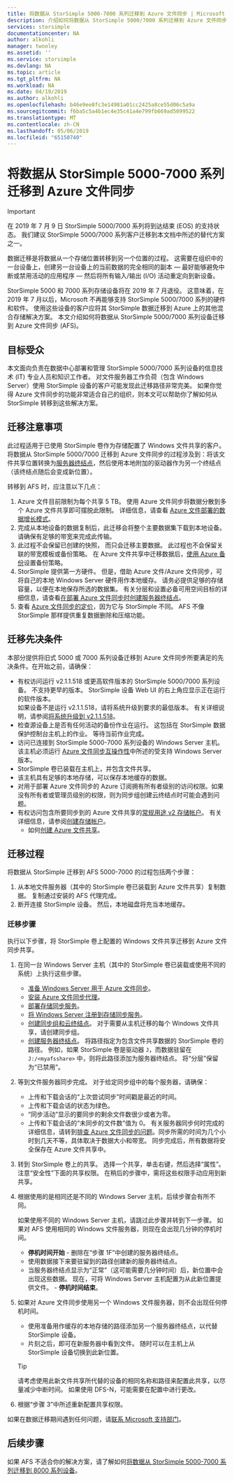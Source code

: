 ```yaml
---
title: 将数据从 StorSimple 5000-7000 系列迁移到 Azure 文件同步 | Microsoft Docs
description: 介绍如何将数据从 StorSimple 5000/7000 系列迁移到 Azure 文件同步 (AFS)。
services: storsimple
documentationcenter: NA
author: alkohli
manager: twooley
ms.assetid: ''
ms.service: storsimple
ms.devlang: NA
ms.topic: article
ms.tgt_pltfrm: NA
ms.workload: NA
ms.date: 04/19/2019
ms.author: alkohli
ms.openlocfilehash: b46e9ee8fc3e14981a01cc2425a8ce55d06c5a9a
ms.sourcegitcommit: f6ba5c5a4b1ec4e35c41a4e799fb669ad5099522
ms.translationtype: MT
ms.contentlocale: zh-CN
ms.lasthandoff: 05/06/2019
ms.locfileid: "65150740"
---
```

# <a name="migrate-data-from-storsimple-5000-7000-series-to-azure-file-sync"></a>将数据从 StorSimple 5000-7000 系列迁移到 Azure 文件同步

> [!IMPORTANT]
> 在 2019 年 7 月 9 日 StorSimple 5000/7000 系列将到达结束 (EOS) 的支持状态。 我们建议 StorSimple 5000/7000 系列客户迁移到本文档中所述的替代方案之一。

数据迁移是将数据从一个存储位置转移到另一个位置的过程。 这需要在组织中的一台设备上，创建另一台设备上的当前数据的完全相同的副本 — 最好能够避免中断或禁用活动的应用程序 — 然后将所有输入/输出 (I/O) 活动重定向到新设备。 

StorSimple 5000 和 7000 系列存储设备将在 2019 年 7 月退役。 这意味着，在 2019 年 7 月以后，Microsoft 不再能够支持 StorSimple 5000/7000 系列的硬件和软件。 使用这些设备的客户应将其 StorSimple 数据迁移到 Azure 上的其他混合存储解决方案。 本文介绍如何将数据从 StorSimple 5000/7000 系列设备迁移到 Azure 文件同步 (AFS)。

## <a name="intended-audience"></a>目标受众

本文面向负责在数据中心部署和管理 StorSimple 5000/7000 系列设备的信息技术 (IT) 专业人员和知识工作者。 对文件服务器工作负荷（包含 Windows Server）使用 StorSimple 设备的客户可能发现此迁移路径非常完美。 如果你觉得 Azure 文件同步的功能非常适合自己的组织，则本文可以帮助你了解如何从 StorSimple 转移到这些解决方案。

## <a name="migration-considerations"></a>迁移注意事项

此过程适用于已使用 StorSimple 卷作为存储配置了 Windows 文件共享的客户。 将数据从 StorSimple 5000/7000 迁移到 Azure 文件同步的过程涉及到：将该文件共享位置转换为[服务器终结点](https://docs.microsoft.com/azure/storage/files/storage-sync-files-planning)，然后使用本地附加的驱动器作为另一个终结点（该终结点随后会变成新位置）。 

转移到 AFS 时，应注意以下几点：

1. Azure 文件目前限制为每个共享 5 TB。 使用 Azure 文件同步将数据分散到多个 Azure 文件共享即可摆脱此限制。 详细信息，请查看 [Azure 文件部署的数据增长模式](https://docs.microsoft.com/azure/storage/files/storage-files-planning)。
2. 完成从本地设备的数据复制后，此迁移会将整个主要数据集下载到本地设备。 请确保有足够的带宽来完成此传输。
3. 此过程不会保留已创建的快照， 而只会迁移主要数据。 此过程也不会保留关联的带宽模板或备份策略。 在 Azure 文件共享中迁移数据后，[使用 Azure 备份](https://docs.microsoft.com/azure/backup/backup-azure-files)设置备份策略。
4. StorSimple 提供第一方硬件。 但是，借助 Azure 文件/Azure 文件同步，可将自己的本地 Windows Server 硬件用作本地缓存。 请务必提供足够的存储容量，以便在本地保存所选的数据集。 有关分层和设置必备可用空间目标的详细信息，请查看[在部署 Azure 文件同步时创建服务器终结点](https://docs.microsoft.com/azure/storage/files/storage-sync-files-deployment-guide?tabs=portal)。 
5. 查看 [Azure 文件同步的定价](https://azure.microsoft.com/pricing/details/storage/files/)，因为它与 StorSimple 不同。 AFS 不像 StorSimple 那样提供重复数据删除和压缩功能。

## <a name="migration-prerequisites"></a>迁移先决条件

本部分提供将旧式 5000 或 7000 系列设备迁移到 Azure 文件同步所要满足的先决条件。在开始之前，请确保：

- 有权访问运行 v2.1.1.518 或更高软件版本的 StorSimple 5000/7000 系列设备。 不支持更早的版本。 StorSimple 设备 Web UI 的右上角应显示正在运行的软件版本。  
    如果设备不是运行 v2.1.1.518，请将系统升级到要求的最低版本。 有关详细说明，请参阅[将系统升级到 v2.1.1.518](http://onlinehelp.storsimple.com/111_Appliance/6_System_Upgrade_Guides/Current_(v2.1.1)/000_Software_Patch_Upgrade_Guide_v2.1.1.518)。
- 检查源设备上是否有任何活动的备份作业在运行。 这包括在 StorSimple 数据保护控制台主机上的作业。 等待当前作业完成。 
- 访问已连接到 StorSimple 5000-7000 系列设备的 Windows Server 主机。 该主机必须运行 [Azure 文件同步互操作性](https://docs.microsoft.com/azure/storage/files/storage-sync-files-planning)中所述的受支持 Windows Server 版本。
- StorSimple 卷已装载在主机上，并包含文件共享。
- 该主机具有足够的本地存储，可以保存本地缓存的数据。
- 对用于部署 Azure 文件同步的 Azure 订阅拥有所有者级别的访问权限。如果没有所有者或管理员级别的权限，则为同步组创建云终结点时可能会遇到问题。
- 有权访问包含所要同步到的 Azure 文件共享的[常规用途 v2 存储帐户](https://docs.microsoft.com/azure/storage/common/storage-account-overview)。 有关详细信息，请参阅[创建存储帐户](https://docs.microsoft.com/azure/storage/common/storage-quickstart-create-account)。
  - 如何[创建 Azure 文件共享](https://docs.microsoft.com/azure/storage/files/storage-how-to-create-file-share)。

## <a name="migration-process"></a>迁移过程

将数据从 StorSimple 迁移到 AFS 5000-7000 的过程包括两个步骤：
1.  从本地文件服务器（其中的 StorSimple 卷已装载到 Azure 文件共享）复制数据。  复制通过安装的 AFS 代理完成。
2.  断开连接 StorSimple 设备。 然后，本地磁盘将充当本地缓存。

### <a name="migration-steps"></a>迁移步骤

执行以下步骤，将 StorSimple 卷上配置的 Windows 文件共享迁移到 Azure 文件同步共享。 
1.  在同一台 Windows Server 主机（其中的 StorSimple 卷已装载或使用不同的系统）上执行这些步骤。 
    - [准备 Windows Server 用于 Azure 文件同步](https://docs.microsoft.com/azure/storage/files/storage-sync-files-deployment-guide#prepare-windows-server-to-use-with-azure-file-sync)。
    - [安装 Azure 文件同步代理](https://docs.microsoft.com/azure/storage/files/storage-sync-files-deployment-guide#install-the-azure-file-sync-agent)。
    - [部署存储同步服务](https://docs.microsoft.com/azure/storage/files/storage-sync-files-deployment-guide#deploy-the-storage-sync-service)。 
    - [将 Windows Server 注册到存储同步服务](https://docs.microsoft.com/azure/storage/files/storage-sync-files-deployment-guide#register-windows-server-with-storage-sync-service)。 
    - [创建同步组和云终结点](https://docs.microsoft.com/azure/storage/files/storage-sync-files-deployment-guide#create-a-sync-group-and-a-cloud-endpoint)。 对于需要从主机迁移的每个 Windows 文件共享，请创建同步组。
    - [创建服务器终结点](https://docs.microsoft.com/azure/storage/files/storage-sync-files-deployment-guide?tabs=portal#create-a-server-endpoint)。 将路径指定为包含文件共享数据的 StorSimple 卷的路径。 例如，如果 StorSimple 卷是驱动器 `J`，而数据驻留在 `J:/<myafsshare>` 中，则将此路径添加为服务器终结点。 将“分层”保留为“已禁用”。
2.  等到文件服务器同步完成。 对于给定同步组中的每个服务器，请确保：
    - 上传和下载会话的“上次尝试同步”时间戳是最近的时间。
    - 上传和下载会话的状态为绿色。
    - “同步活动”显示的要同步的剩余文件数很少或者为零。
    - 上传和下载会话的“未同步的文件数”值为 0。
    有关服务器同步何时完成的详细信息，请转到[排查 Azure 文件同步的问题](https://docs.microsoft.com/azure/storage/files/storage-sync-files-troubleshoot?tabs=portal1%2Cportal#how-do-i-know-if-my-servers-are-in-sync-with-each-other)。同步所需的时间为几个小时到几天不等，具体取决于数据大小和带宽。 同步完成后，所有数据将安全保存在 Azure 文件共享中。 
3.  转到 StorSimple 卷上的共享。 选择一个共享，单击右键，然后选择“属性”。 注意“安全性”下面的共享权限。 在稍后的步骤中，需将这些权限手动应用到新共享。
4.  根据使用的是相同还是不同的 Windows Server 主机，后续步骤会有所不同。

    如果使用不同的 Windows Server 主机，请跳过此步骤并转到下一步骤。 如果对 AFS 使用相同的 Windows 文件服务器，则现在会出现几分钟的停机时间。 
    - **停机时间开始** - 删除在“步骤 1F”中创建的服务器终结点。 
    - 使用数据接下来要驻留到的路径创建新的服务器终结点。
    - 当服务器终结点显示为“正常”（这可能需要几分钟时间）后，新位置中会出现这些数据。 现在，可将 Windows Server 主机配置为从此新位置提供文件。 - **停机时间结束**。
5.  如果对 Azure 文件同步使用另一个 Windows 文件服务器，则不会出现任何停机时间。 
    - 使用准备用作缓存的本地存储的路径添加另一个服务器终结点，以代替 StorSimple 设备。 
    - 片刻之后，即可在新服务器中看到文件。 随时可以在主机上从 StorSimple 设备切换到此新位置。

    > [!TIP] 
    > 请考虑使用此新文件共享所代替的设备的相同名称和路径来配置此共享，以尽量减少中断时间。 如果使用 DFS-N，可能需要在配置中进行更改。
6.  根据“步骤 3”中所述重新配置共享权限。

如果在数据迁移期间遇到任何问题，请[联系 Microsoft 支持部门](storsimple-8000-contact-microsoft-support.md)。 



## <a name="next-steps"></a>后续步骤

如果 AFS 不适合你的解决方案，请了解如何[将数据从 StorSimple 5000-7000 系列迁移到 8000 系列设备](storsimple-8000-migrate-from-5000-7000.md)。

